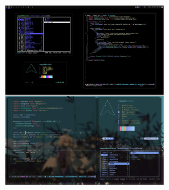![myDesktop](/screenshot/bspwm.jpg?raw=true "bspwm")<br>
![myDesktop](/screenshot/linux.jpg?raw=true "i3wm")<br>
